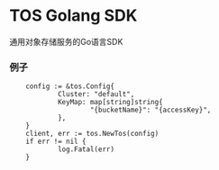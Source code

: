 # TOS Golang SDK

通用对象存储服务的Go语言SDK


### 例子

        config := &tos.Config{
                Cluster: "default",
                KeyMap: map[string]string{
                        "{bucketName}": "{accessKey}",
                },
        }
        client, err := tos.NewTos(config)
        if err != nil {
                log.Fatal(err)
        }
